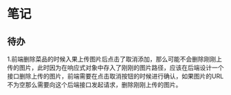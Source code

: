 # 笔记

## 待办

>
1.前端删除菜品的时候入果上传图片后点击了取消添加，那么可能不会删除刚刚上传的图片，此时因为在响应式对象中存入了刚刚的图片路径，应该在后端设计一个接口删除上传的图片，前端需要在点击取消按钮的时候进行确认，如果图片的URL不为空那么需要向这个后端接口发起请求，删除刚刚上传的图片。